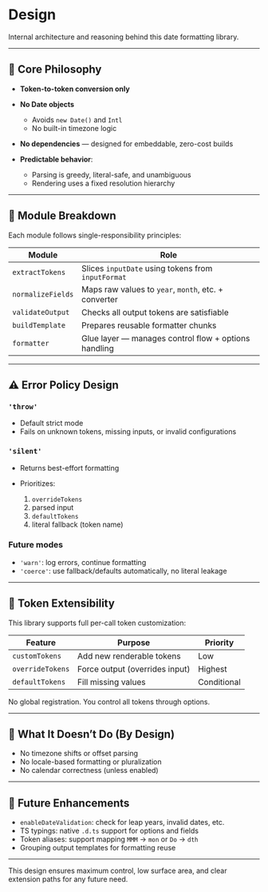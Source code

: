 # Design

Internal architecture and reasoning behind this date formatting library.

---

## 🎯 Core Philosophy

* **Token-to-token conversion only**
* **No Date objects**

  * Avoids `new Date()` and `Intl`
  * No built-in timezone logic
* **No dependencies** — designed for embeddable, zero-cost builds
* **Predictable behavior**:

  * Parsing is greedy, literal-safe, and unambiguous
  * Rendering uses a fixed resolution hierarchy

---

## 🧱 Module Breakdown

Each module follows single-responsibility principles:

| Module            | Role                                                 |
| ----------------- | ---------------------------------------------------- |
| `extractTokens`   | Slices `inputDate` using tokens from `inputFormat`   |
| `normalizeFields` | Maps raw values to `year`, `month`, etc. + converter |
| `validateOutput`  | Checks all output tokens are satisfiable             |
| `buildTemplate`   | Prepares reusable formatter chunks                   |
| `formatter`       | Glue layer — manages control flow + options handling |

---

## ⚠️ Error Policy Design

### `'throw'`

* Default strict mode
* Fails on unknown tokens, missing inputs, or invalid configurations

### `'silent'`

* Returns best-effort formatting
* Prioritizes:

  1. `overrideTokens`
  2. parsed input
  3. `defaultTokens`
  4. literal fallback (token name)

### Future modes

* `'warn'`: log errors, continue formatting
* `'coerce'`: use fallback/defaults automatically, no literal leakage

---

## 🧩 Token Extensibility

This library supports full per-call token customization:

| Feature          | Purpose                        | Priority    |
| ---------------- | ------------------------------ | ----------- |
| `customTokens`   | Add new renderable tokens      | Low         |
| `overrideTokens` | Force output (overrides input) | Highest     |
| `defaultTokens`  | Fill missing values            | Conditional |

No global registration. You control all tokens through options.

---

## 🚫 What It Doesn’t Do (By Design)

* No timezone shifts or offset parsing
* No locale-based formatting or pluralization
* No calendar correctness (unless enabled)

---

## 🚧 Future Enhancements

* `enableDateValidation`: check for leap years, invalid dates, etc.
* TS typings: native `.d.ts` support for options and fields
* Token aliases: support mapping `MMM` → `mon` or `Do` → `dth`
* Grouping output templates for formatting reuse

---

This design ensures maximum control, low surface area, and clear extension paths for any future need.
